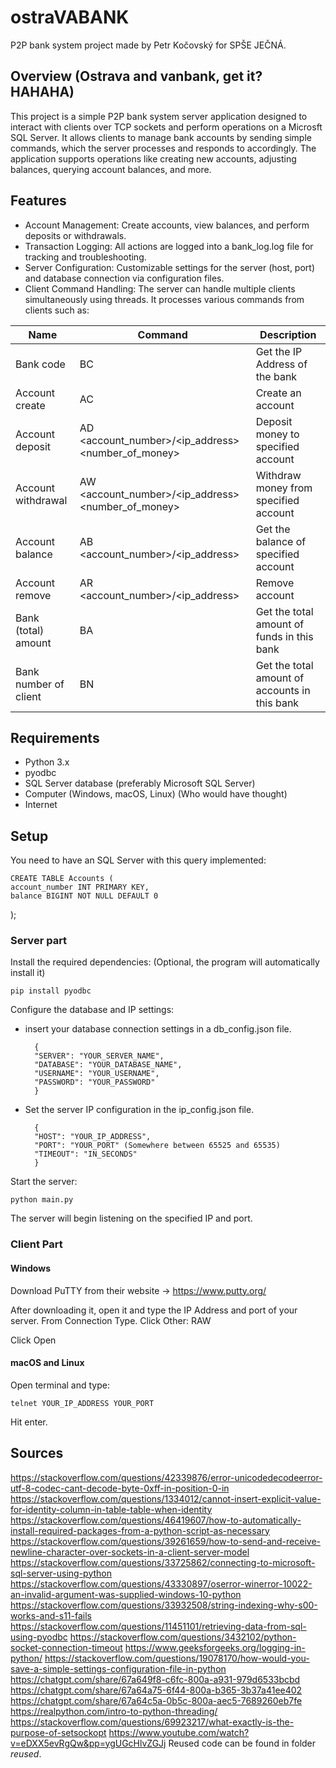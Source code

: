 # ostraVABANK
P2P bank system project made by Petr Kočovský for SPŠE JEČNÁ.
## Overview (Ostrava and vanbank, get it? HAHAHA)
This project is a simple P2P bank system server application designed to interact with clients over TCP sockets and perform operations on a Microsft SQL Server. It allows clients to manage bank accounts by sending simple commands, which the server processes and responds to accordingly. The application supports operations like creating new accounts, adjusting balances, querying account balances, and more.

## Features

- Account Management: Create accounts, view balances, and perform deposits or withdrawals.
- Transaction Logging: All actions are logged into a bank_log.log file for tracking and troubleshooting.
- Server Configuration: Customizable settings for the server (host, port) and database connection via configuration files.
- Client Command Handling: The server can handle multiple clients simultaneously using threads. It processes various commands from clients such as:

| Name    | Command | Description|
| -------- | ------- |------- |
| Bank code  | BC    |Get the IP Address of the bank|
| Account create | AC      |Create an account|
| Account deposit    | AD <account_number>/<ip_address> <number_of_money>  |Deposit money to specified account|
| Account withdrawal    | AW <account_number>/<ip_address> <number_of_money>   |Withdraw money from specified account|
| Account balance    | AB <account_number>/<ip_address>     |Get the balance of specified account|
| Account remove   | AR <account_number>/<ip_address>    |Remove account|
| Bank (total) amount    | BA    |Get the total amount of funds in this bank|
| Bank number of client   | BN    |Get the total amount of accounts in this bank|

## Requirements

- Python 3.x
- pyodbc
- SQL Server database (preferably Microsoft SQL Server)
- Computer (Windows, macOS, Linux) (Who would have thought)
- Internet


## Setup

You need to have an SQL Server with this query implemented:

    CREATE TABLE Accounts (
    account_number INT PRIMARY KEY,
    balance BIGINT NOT NULL DEFAULT 0
);

### Server part

Install the required dependencies: (Optional, the program will automatically install it) 

    pip install pyodbc

Configure the database and IP settings:

- insert your database connection settings in a db_config.json file.

        {
        "SERVER": "YOUR_SERVER_NAME",
        "DATABASE": "YOUR_DATABASE_NAME",
        "USERNAME": "YOUR_USERNAME",
        "PASSWORD": "YOUR_PASSWORD"
        }

- Set the server IP configuration in the ip_config.json file.

        {
        "HOST": "YOUR_IP_ADDRESS",
        "PORT": "YOUR_PORT" (Somewhere between 65525 and 65535)
        "TIMEOUT": "IN_SECONDS"
        }

Start the server:

    python main.py

The server will begin listening on the specified IP and port.

### Client Part

#### Windows

Download PuTTY from their website -> https://www.putty.org/

After downloading it, open it and type the IP Address and port of your server. From Connection Type. Click Other: RAW

Click Open

#### macOS and Linux

Open terminal and type:

    telnet YOUR_IP_ADDRESS YOUR_PORT
    
Hit enter.

## Sources

https://stackoverflow.com/questions/42339876/error-unicodedecodeerror-utf-8-codec-cant-decode-byte-0xff-in-position-0-in
https://stackoverflow.com/questions/1334012/cannot-insert-explicit-value-for-identity-column-in-table-table-when-identity
https://stackoverflow.com/questions/46419607/how-to-automatically-install-required-packages-from-a-python-script-as-necessary
https://stackoverflow.com/questions/39261659/how-to-send-and-receive-newline-character-over-sockets-in-a-client-server-model
https://stackoverflow.com/questions/33725862/connecting-to-microsoft-sql-server-using-python
https://stackoverflow.com/questions/43330897/oserror-winerror-10022-an-invalid-argument-was-supplied-windows-10-python
https://stackoverflow.com/questions/33932508/string-indexing-why-s00-works-and-s11-fails
https://stackoverflow.com/questions/11451101/retrieving-data-from-sql-using-pyodbc
https://stackoverflow.com/questions/3432102/python-socket-connection-timeout
https://www.geeksforgeeks.org/logging-in-python/
https://stackoverflow.com/questions/19078170/how-would-you-save-a-simple-settings-configuration-file-in-python
https://chatgpt.com/share/67a649f8-c6fc-800a-a931-979d6533bcbd
https://chatgpt.com/share/67a64a75-6f44-800a-b365-3b37a41ee402
https://chatgpt.com/share/67a64c5a-0b5c-800a-aec5-7689260eb7fe
https://realpython.com/intro-to-python-threading/
https://stackoverflow.com/questions/69923217/what-exactly-is-the-purpose-of-setsockopt
https://www.youtube.com/watch?v=eDXX5evRgQw&pp=ygUGcHlvZGJj
Reused code can be found in folder *reused*.




